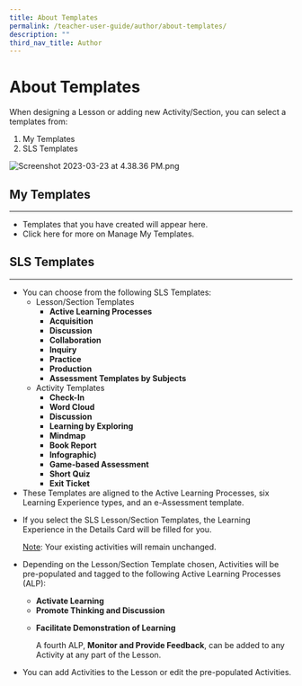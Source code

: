 ```yaml
---
title: About Templates
permalink: /teacher-user-guide/author/about-templates/
description: ""
third_nav_title: Author
---
```

<h1 id="about-templates">About Templates</h1>
<p>When designing a Lesson or adding new Activity/Section, you can select a templates from:</p>
<ol>
<li>My Templates </li>
<li>SLS Templates</li>
</ol>
<p><img alt="Screenshot 2023-03-23 at 4.38.36 PM.png" src="https://s3-us-west-2.amazonaws.com/secure.notion-static.com/42ede84e-bc0b-45c8-9df9-5c18d7ac7e69/Screenshot_2023-03-23_at_4.38.36_PM.png"></p>
<h2 id="my-templates">My Templates</h2>
<hr>
<ul>
<li>Templates that you have created will appear here.</li>
<li>Click here for more on Manage My Templates.</li>
</ul>
<h2 id="sls-templates">SLS Templates</h2>
<hr>
<ul>
<li>You can choose from the following SLS Templates:<ul>
<li>Lesson/Section Templates<ul>
<li><strong>Active Learning Processes</strong></li>
<li><strong>Acquisition</strong></li>
<li><strong>Discussion</strong></li>
<li><strong>Collaboration</strong></li>
<li><strong>Inquiry</strong></li>
<li><strong>Practice</strong></li>
<li><strong>Production</strong></li>
<li><strong>Assessment Templates by Subjects</strong></li>
</ul>
</li>
<li>Activity Templates<ul>
<li><strong>Check-In</strong></li>
<li><strong>Word Cloud</strong></li>
<li><strong>Discussion</strong></li>
<li><strong>Learning by Exploring</strong></li>
<li><strong>Mindmap</strong></li>
<li><strong>Book Report</strong></li>
<li><strong>Infographic)</strong></li>
<li><strong>Game-based Assessment</strong></li>
<li><strong>Short Quiz</strong></li>
<li><strong>Exit Ticket</strong></li>
</ul>
</li>
</ul>
</li>
<li>These Templates are aligned to the Active Learning Processes, six Learning Experience types, and an e-Assessment template.</li>
<li><p>If you select the SLS Lesson/Section Templates, the Learning Experience in the Details Card will be filled for you.</p>
	<p><u>Note</u>: Your existing activities will remain unchanged.</p>
</li>
<li><p>Depending on the Lesson/Section Template chosen, Activities will be pre-populated and tagged to the following Active Learning Processes (ALP):</p>
<ul>
<li><strong>Activate Learning</strong></li>
<li><strong>Promote Thinking and Discussion</strong></li>
<li><p><strong>Facilitate Demonstration of Learning</strong></p>
<p>A fourth ALP, <strong>Monitor and Provide Feedback</strong>, can be added to any Activity at any part of the Lesson.</p>
</li>
</ul>
</li>
<li><p>You can add Activities to the Lesson or edit the pre-populated Activities.</p>
</li>
</ul>